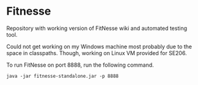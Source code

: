 # Fitnesse

Repository with working version of FitNesse wiki and automated testing tool.

Could not get working on my Windows machine most probably due to the space in classpaths. Though, working on Linux VM provided for SE206.

To run FitNesse on port 8888, run the following command.

`java -jar fitnesse-standalone.jar -p 8888`
